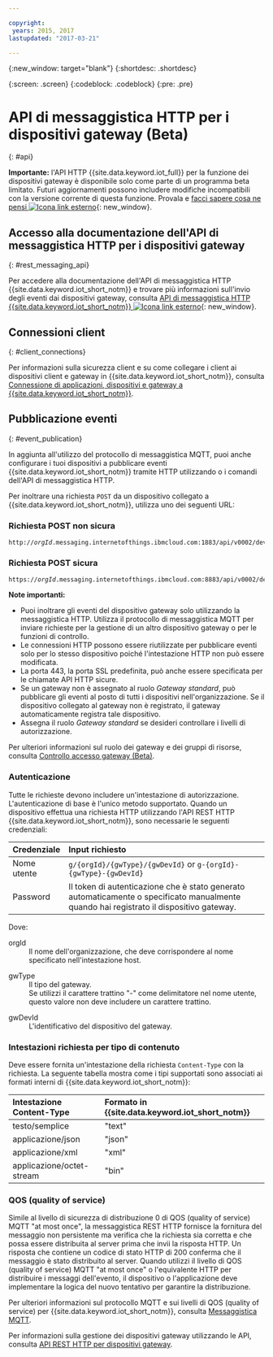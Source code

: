 ```yaml
---

copyright:
 years: 2015, 2017
lastupdated: "2017-03-21"

---
```


{:new_window: target="blank"}
{:shortdesc: .shortdesc}

{:screen: .screen}
{:codeblock: .codeblock}
{:pre: .pre}

# API di messaggistica HTTP per i dispositivi gateway (Beta)
{: #api}

**Importante:** l'API HTTP {{site.data.keyword.iot_full}} per la funzione dei dispositivi gateway è disponibile solo come parte di un programma beta limitato. Futuri aggiornamenti possono includere modifiche incompatibili con la versione corrente di questa funzione. Provala e [facci sapere cosa ne pensi ![Icona link esterno](../../../icons/launch-glyph.svg)](https://developer.ibm.com/answers/smart-spaces/17/internet-of-things.html){: new_window}.

## Accesso alla documentazione dell'API di messaggistica HTTP per i dispositivi gateway
{: #rest_messaging_api}

Per accedere alla documentazione dell'API di messaggistica HTTP {{site.data.keyword.iot_short_notm}} e trovare più informazioni sull'invio degli eventi dai dispositivi gateway, consulta [API di messaggistica HTTP {{site.data.keyword.iot_short_notm}} ![Icona link esterno](../../../icons/launch-glyph.svg)](https://docs.internetofthings.ibmcloud.com/apis/swagger/v0002/http-messaging.html){: new_window}.


## Connessioni client
{: #client_connections}

Per informazioni sulla sicurezza client e su come collegare i client ai dispositivi client e gateway in {{site.data.keyword.iot_short_notm}}, consulta [Connessione di applicazioni, dispositivi e gateway a {{site.data.keyword.iot_short_notm}}](../reference/security/connect_devices_apps_gw.html).


## Pubblicazione eventi
{: #event_publication}

In aggiunta all'utilizzo del protocollo di messaggistica MQTT, puoi anche configurare i tuoi dispositivi a pubblicare eventi {{site.data.keyword.iot_short_notm}} tramite HTTP utilizzando o i comandi dell'API di messaggistica HTTP.

Per inoltrare una richiesta `POST` da un dispositivo collegato a {{site.data.keyword.iot_short_notm}}, utilizza uno dei seguenti URL:

### Richiesta POST non sicura
<pre class="pre"><code class="hljs">http://<var class="keyword varname">orgId</var>.messaging.internetofthings.ibmcloud.com:1883/api/v0002/device/types/<var class="keyword varname">typeId</var>/devices/<var class="keyword varname">deviceId</var>/events/<var class="keyword varname">eventId</var></code></pre>

### Richiesta POST sicura
<pre class="pre"><code class="hljs">https://<var class="keyword varname">orgId</var>.messaging.internetofthings.ibmcloud.com:8883/api/v0002/device/types/<var class="keyword varname">typeId</var>/devices/<var class="keyword varname">deviceId</var>/events/<var class="keyword varname">eventId</var></code></pre>

**Note importanti:**
- Puoi inoltrare gli eventi del dispositivo gateway solo utilizzando la messaggistica HTTP. Utilizza il protocollo di messaggistica MQTT per inviare richieste per la gestione di un altro dispositivo gateway o per le funzioni di controllo.
- Le connessioni HTTP possono essere riutilizzate per pubblicare eventi solo per lo stesso dispositivo poiché l'intestazione HTTP non può essere modificata.
- La porta 443, la porta SSL predefinita, può anche essere specificata per le chiamate API HTTP sicure.
- Se un gateway non è assegnato al ruolo *Gateway standard*, può pubblicare gli eventi al posto di tutti i dispositivi nell'organizzazione. Se il dispositivo collegato al gateway non è registrato, il gateway automaticamente registra tale dispositivo.
- Assegna il ruolo *Gateway standard* se desideri controllare i livelli di autorizzazione.

Per ulteriori informazioni sul ruolo dei gateway e dei gruppi di risorse, consulta [Controllo accesso gateway (Beta)](../gateways/gateway-access-control.html).

### Autenticazione

Tutte le richieste devono includere un'intestazione di autorizzazione. L'autenticazione di base è l'unico metodo supportato. Quando un dispositivo effettua una richiesta HTTP utilizzando l'API REST HTTP {{site.data.keyword.iot_short_notm}}, sono necessarie le seguenti credenziali:

|Credenziale|Input richiesto|
|:---|:---|
|Nome utente| `g/{orgId}/{gwType}/{gwDevId}` or `g-{orgId}-{gwType}-{gwDevId}`
|Password| Il token di autenticazione che è stato generato automaticamente o specificato manualmente quando hai registrato il dispositivo gateway.

Dove:

<dl>
<dt>orgId</dt>  
<dd>Il nome dell'organizzazione, che deve corrispondere al nome specificato nell'intestazione host.</dd>

<p></p>
<dt>gwType</dt>  
<dd>Il tipo del gateway. </dd>
<dd>Se utilizzi il carattere trattino "-" come delimitatore nel nome utente, questo valore non deve includere un carattere trattino. </dd>
<p></p>
<dt>gwDevId</dt>  
<dd>L'identificativo del dispositivo del gateway. </dd>
</dl>


### Intestazioni richiesta per tipo di contenuto

Deve essere fornita un'intestazione della richiesta `Content-Type` con la richiesta. La seguente tabella mostra come i tipi supportati sono associati ai formati interni di {{site.data.keyword.iot_short_notm}}:

|Intestazione Content-Type|Formato in {{site.data.keyword.iot_short_notm}}|
|:---|:---|
|testo/semplice|"text"
|applicazione/json| "json"
|applicazione/xml | "xml"
|applicazione/octet-stream|"bin"

### QOS (quality of service)

Simile al livello di sicurezza di distribuzione 0 di QOS (quality of service) MQTT "at most once", la messaggistica REST HTTP fornisce la fornitura del messaggio non persistente ma verifica che la richiesta sia corretta e che possa essere distribuita al server prima che invii la risposta HTTP. Un risposta che contiene un codice di stato HTTP di 200 conferma che il messaggio è stato distribuito al server. Quando utilizzi il livello di QOS (quality of service) MQTT "at most once" o l'equivalente HTTP per distribuire i messaggi dell'evento, il dispositivo o l'applicazione deve implementare la logica del nuovo tentativo per garantire la distribuzione.

Per ulteriori informazioni sul protocollo MQTT e sui livelli di QOS (quality of service) per {{site.data.keyword.iot_short_notm}}, consulta [Messaggistica MQTT](../reference/mqtt/index.html).

Per informazioni sulla gestione dei dispositivi gateway utilizzando le API, consulta [API REST HTTP per dispositivi gateway](../gateways/gw_api.html).
